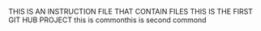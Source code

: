 THIS IS AN INSTRUCTION FILE THAT CONTAIN FILES
THIS IS THE FIRST GIT HUB PROJECT
this is commonthis is second commond

